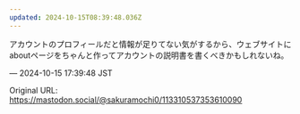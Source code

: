 ```yaml
---
updated: 2024-10-15T08:39:48.036Z
---
```


<p>アカウントのプロフィールだと情報が足りてない気がするから、ウェブサイトにaboutページをちゃんと作ってアカウントの説明書を書くべきかもしれないね。</p>

&mdash; 2024-10-15 17:39:48 JST

Original URL: https://mastodon.social/@sakuramochi0/113310537353610090
